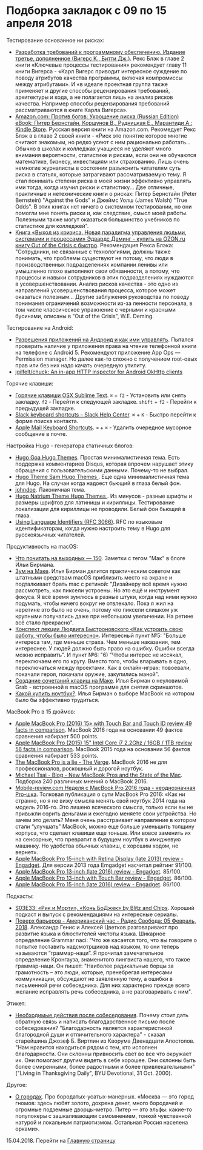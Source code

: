 # Подборка закладок с 09 по 15 апреля 2018

Тестирование основанное ни рисках:

- [Разработка требований к программному обеспечению. Издание третье, дополненное (Вигерс К., Битти Дж.)](https://www.chitai-gorod.ru/catalog/book/759472/). Рекс Блэк в главе 2 книги «Ключевые процессы тестирования» рекомендует главу 11 книги Вигерса - «Карл Вигерс приводит интересное суждение по поводу атрибутов качества программы, включая компромиссы между атрибутами». И «в идеале проектная группа также применяет и другие способы рецензирования требований, архитектуры и кода, а не полагается лишь на анализ рисков качества. Например способы рецензирования требований рассматриваются в книге Карла Вигерса».
- [Amazon.com: Против богов: Укрощение риска (Russian Edition) eBook: Питер Бернстайн, Коршунов В., Рудницкая Е., Марантиди А.: Kindle Store](https://www.amazon.com/dp/B01146UM88/). Русская версия книги на Amazon.com. Рекомедует Рекс Блэк в в главе 2 своей книги - «Риск это понятие которое многие считают знакомым, но редко усеют с ним рационально работать...  Обычно в школах и колледжах учащиеся не уделяют много внимания вероятности, статистике и рискам, если они не обучаются математике, бизнесу, инвестициям или страхованию. Лишь очень немногие журналисты в состоянии разъяснить читателям суть риска в статьях, которые затрагивают рассматриваемую тему. Я стал понимать степени риска в моей жизни эффективно управлять ими тогда, когда изучил риски и статистику... Две отличные,  практичные и нетехнические книги о рисках: Питер Бернстайн (Peter Bernstein) "Against the Gods" и Джеймс Уолш (James Walsh) "True Odds". В этих книгах нет ничего о системном тестировании, но они помогли мне понять риски и, как следствие, смысл моей работы. Полезными также могут оказаться большинство учебников по статистике для колледжей".
- [Книга «Выход из кризиса. Новая парадигма управления людьми, системами и процессами» Эдвардс Деминг - купить на OZON.ru книгу Out of the Crisis с быстро](https://www.ozon.ru/context/detail/id/3327206/). Рекомендация Рекса Блэка: "Сотрудники, не связанные с технологиями, должны также понимать, что проблемы существуют не потому, что люди в производственных подразделениях компании ленивы или умышленно плохо выполняют свои обязанности, а потому, что процессы и навыки сотрудников в этих подразделениях нуждаются в усовершенствовании. Анализ рисков качества - это одно из направлений усовершенствования процесса, которое может оказаться полезным... Другие заблужения руководства по поводу понимания ограничений возможности из-за ленности персонала, в том числе классическое упражнение с черными и красными бусинами, описаны в "Out of the Crisis", W.E. Deming.

Тестирование на Android:

- [Разрешения приложений на Андроид и как ими управлять](http://androidmir.org/aleks/40256/). Пытался проверить наличие у приложения права на чтение телефонной книги на телефоне с Android 5. Рекомендуют приложение App Ops — Permission manager. Но далее как-то сложно с получением root-овых прав или без них надо качать очередную утилиту.
- [jgilfelt/chuck: An in-app HTTP inspector for Android OkHttp clients](https://github.com/jgilfelt/chuck)

Горячие клавиши:

- [Горячие клавиши OSX Sublime Text](http://sublimetext.ru/documentation/hotkeys/osx). ```⌘``` + ```f2``` - Установить или снять закладку. ```f2``` - Перейти к следующей закладке. ```shift``` + ```f2``` - Перейти к предыдущей закладке.
- [Slack keyboard shortcuts – Slack Help Center](https://get.slack.help/hc/en-us/articles/201374536-Slack-keyboard-shortcuts). ```⌘``` + ```K``` - Быстро перейти к форме поиска контакта.
- [Apple Mail Keyboard Shortcuts](https://www.lifewire.com/apple-mail-keyboard-shortcuts-2260755). ```⌫``` + ```⌘``` - Удалить очередное мусорное сообщение в почте.

Настройка Hugo - генератора статичных блогов:

- [Hugo Goa Hugo Themes](https://themes.gohugo.io/hugo-goa/). Простая минималистичная тема. Есть поддержка комментариев Disqus, которая впрочем нарушает этику обращения с пользовательскими данными. Почему-то не выбрал.
- [Hugo Theme Sam Hugo Themes ](https://themes.gohugo.io/hugo-theme-sam/). Еще одна минималистичная тема для Hugo. На случаи когда надоест бьющий в глаза белый фон.
- [johndoe](https://themes.gohugo.io/theme/hugo-coder/). Лаконичная тема.
- [Hugo Natrium Theme Hugo Themes ](https://themes.gohugo.io/hugo-natrium-theme/). Из минусов - разные шрифты и размеры шрифтов для латиницы и кириллицы. Тестирование локализации для кириллицы не проводили. Белый фон бьющий в глаза.
- [Using Language Identifiers (RFC 3066)](http://www.i18nguy.com/unicode/language-identifiers.html). RFC по языковым идентификаторам, когда нужно настроить тему в Hugo для русскоязычных читателей.

Продуктивность на macOS:

- [Что почитать на выходных — 150](https://ilyabirman.ru/meanwhile/tags/mac/). Заметки с тегом "Мак" в блоге Ильи Бирмана.
- [Зум на Маке](https://ilyabirman.ru/meanwhile/all/mac-zoom/). Илья Бирман делится практическим советом как штатными средствам macOS приблизить место на экране и подталкивает брать mac с ретиной: "Дизайнеру всё время нужно рассмотреть, как пиксели устроены. Но это ещё и инструмент фокуса. Я всё время зумлюсь в разные штуки, когда над ними нужно подумать, чтобы ничего вокруг не отвлекало. Пока я жил на неретине это было не очень, потому что пиксели слишком уж крупными получались даже при небольшом увеличении. На ретине всё стало прекрасно".
- [Конспект лекции Людвига Быстроновского «Как устроить свою работу, чтобы было интересно»](https://www.facebook.com/notes/kate-kondratyeva/конспект-лекции-людвига-быстроновского-как-устроить-свою-работу-чтобы-было-интер/1309794655744272?qid=6366191331652110096&mf_story_key=-7953205023852058506). Интересный пункт №5: "Больше интереса там, где меньше страха. Чем меньше наказания, тем интереснее. У людей должно быть право на ошибку. Ошибки всегда можно исправить". И пункт №6: "6) "Чтобы интерес не иссякал, переключаем его по кругу. Вместо того, чтобы впарывать в одно, переключаться между проектами. Как в онлайн-играх: повоевали, покачали героя, покачали оружие, закупились маной".
- [Создание сочетаний клавиш на Маке](https://ilyabirman.ru/meanwhile/all/mac-keyboard-shortcuts/). Илья Бирман о неуловимой Grab - встроенной в macOS программе для снятия скриншотов.
- [Какой купить ноутбук?](https://ilyabirman.ru/meanwhile/all/which-macbook-2016/). Илья Бирман о выборе MacBook на котором было бы эффективно трудиться.

MacBook Pro в 15 дюймов:

- [Apple MacBook Pro (2016) 15» with Touch Bar and Touch ID review 49 facts in comparison](https://versus.com/en/apple-macbook-pro-2016-15-with-touch-bar-and-touch-id). MacBook 2016 года на основании 49 фактов сравнения набирает 500 points.
- [Apple MacBook Pro (2015) 15" Intel Core i7 2.2Ghz / 16GB / 1TB review 56 facts in comparison](https://versus.com/en/apple-macbook-pro-2015-15-intel-core-i7-2-2ghz-16gb-1tb). MacBook 2015 года на основании 56 фактов сравнения набирает 533 points.
- [The MacBook Pro is a lie - The Verge](https://www.theverge.com/2016/11/7/13548052/the-macbook-pro-lie). MacBook 2016 не для профессионалов, роскошный и дорогой ноутбук.
- [Michael Tsai - Blog - New MacBook Pros and the State of the Mac](https://mjtsai.com/blog/2016/10/27/new-macbook-pros-and-the-state-of-the-mac/). Подборка 240 различных мнений о MacBook 2016.
- [Mobile-review.com Неделя с MacBook Pro 2016 года - неоднозначная Pro-шка](https://www.mobile-review.com/articles/2016/apple-macbook-pro-2016-2.shtml). Толковая публикация о сути MacBook Pro 2016: «Как ни странно, но я не вижу смысла менять свой ноутбук 2014 года на модель 2016-го. Это лишено всяческого смысла, только если вы не привыкли сорить деньгами и ежегодно меняете свои устройства. Но зачем это делать? Меня очень расстраивает направление в котором стали “улучшать” MacBook, можно еще больше уменьшить толщину корпуса, что сделает клавиши еще тоньше. Или вовсе заменить их на сенсорные, что превратит в будущем ноутбук в имиджевую машинку. Но удобства обычных клавиш, с хорошим ходом, не вернет».
- [Apple MacBook Pro 15-inch with Retina Display (late 2013) review - Engadget](https://www.engadget.com/products/apple/macbook-pro/15-inch-with-retina-display/late-2013/). Для версии 2013 года Emgadget насчитал рейтинг 91/100.
- [Apple MacBook Pro 13-inch (late 2016) review - Engadget](https://www.engadget.com/products/apple/macbook/pro/13-inch-late-2016/). 85/100.
- [Apple MacBook Pro 13-inch with Touch Bar review - Engadget](https://www.engadget.com/products/apple/macbook/pro/13-inch-with-touch-bar/). 86/100.
- [Apple MacBook Pro 15-inch (late 2016) review - Engadget](https://www.engadget.com/products/apple/macbook/pro/15-inch-late-2016/scores/). 86/100.

Подкасты:

- [S03E33: «Рик и Морти», «Конь БоДжек» by Blitz and Chips](https://m.soundcloud.com/blitz-and-chips/s03e33-rik-i-morti-kon-bodzhek). Хороший подкаст и выпуск с рекомендациями на интересные сериалы.
- [Поверх барьеров - Американский час - Радио Свобода: 05 Февраль, 2018](https://overcast.fm/+D24K1b2ss/02:48). Александр Генис и Алексей Цветков разговаривают про развитие языка и блюстителей чистоты языка. Шикарное определение Grammar naci: "Что же касается того, что вы говорите о попытке поставить надсмотрщиков над языком, то они теперь называются “граммар-наци”. Я прочитал замечательное определение Кронгауза, знаменитого лингвиста нашего, что такое граммар-наци. Он пишет: "Наиболее радикальные борцы за грамотность – это люди, которые, пренебрегая интересами коммуникации, обсуждают не заявленную тему, а ошибки в письменной речи собеседника. Для них характерно прежде всего желание исправлять речь собеседника, а не разговаривать с ним".

Этикет:

- [Необходимые действия после собеседования](https://www.ldsjobs.org/ers/ct/articles/following-up-after-an-interview?lang=rus). Почему стоит дать обратную связь и написать благодарственное письмо после собеседования? "Благодарность является характеристикой благородной души и отличительного характера" - сказал старейшина Джозеф Б. Виртлин из Кворума Двенадцати Апостолов. "Нам нравится находиться рядом с тем, кто исполнен благодарности. Они склонны привносить свет во все что окружает их. Они помогают другим видеть в себе хорошее. Они склонны быть более смиренными, более радостными и более привлекательными" ("Living in Thanksgiving Daily", BYU Devotional, 31 Oct. 2000).

Другое:

- [О городах](https://pikabu.ru/story/o_gorodakh_3247519). Про бородатых-усатых-манерных. «Москва — это город гномов: здесь любят золото, дохрена денег, много бородачей и огромные подземные дворцы-метро. Питер — это эльфы: какие-то полупокеры с зашкаливающим самомнением, тонкой чувственной натурой и локальным патриотизмом. Остальная Россия населена орками».

15.04.2018. Перейти на [Главную страницу](./)
